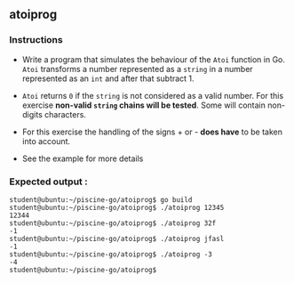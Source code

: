 ## atoiprog

### Instructions

- Write a program that simulates the behaviour of the `Atoi` function in Go. `Atoi` transforms a number represented as a `string` in a number represented as an `int` and after that subtract 1.

- `Atoi` returns `0` if the `string` is not considered as a valid number. For this exercise **non-valid `string` chains will be tested**. Some will contain non-digits characters.

- For this exercise the handling of the signs + or - **does have** to be taken into account.

- See the example for more details

### Expected output :

```console
student@ubuntu:~/piscine-go/atoiprog$ go build
student@ubuntu:~/piscine-go/atoiprog$ ./atoiprog 12345
12344
student@ubuntu:~/piscine-go/atoiprog$ ./atoiprog 32f
-1
student@ubuntu:~/piscine-go/atoiprog$ ./atoiprog jfasl
-1
student@ubuntu:~/piscine-go/atoiprog$ ./atoiprog -3
-4
student@ubuntu:~/piscine-go/atoiprog$
```
